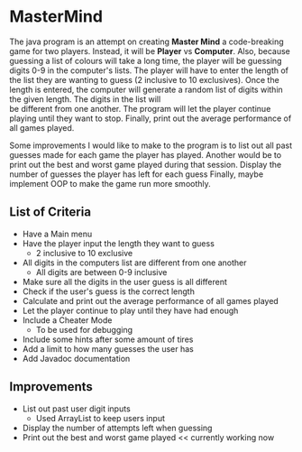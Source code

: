 # MasterMind
The java program is an attempt on creating **Master Mind** a code-breaking game for two players. Instead, it will be 
**Player** vs **Computer**. Also, because guessing a list of colours will take a long time, the 
player will be guessing digits 0-9 in the computer's lists. The player will have to enter the 
length of the list they are wanting to guess (2 inclusive to 10 exclusives). Once the length is entered, 
the computer will generate a random list of digits within the given length. The digits in the list will  
be different from one another. The program will let the player continue playing until they want to stop.
Finally, print out the average performance of all games played.

Some improvements I would like to make to the program is to list out all past guesses made for 
each game the player has played. Another would be to print out the best and worst 
game played during that session. Display the number of guesses the player has left for each guess
Finally, maybe implement OOP to make the game run more smoothly.

## List of Criteria
- Have a Main menu
- Have the player input the length they want to guess
  - 2 inclusive to 10 exclusive
- All digits in the computers list are different from one another
  - All digits are between 0-9 inclusive
- Make sure all the digits in the user guess is all different
- Check if the user's guess is the correct length
- Calculate and print out the average performance of all games played
- Let the player continue to play until they have had enough
- Include a Cheater Mode
  - To be used for debugging
- Include some hints after some amount of tires
- Add a limit to how many guesses the user has
- Add Javadoc documentation  

<!--![Old Content](pic.jpg)-->

## Improvements
- List out past user digit inputs
  - Used ArrayList to keep users input
- Display the number of attempts left when guessing
- Print out the best and worst game played << currently working now 
<!-- - Implement OOP to the program maybe-->


<!--![Improved Content]() -->
